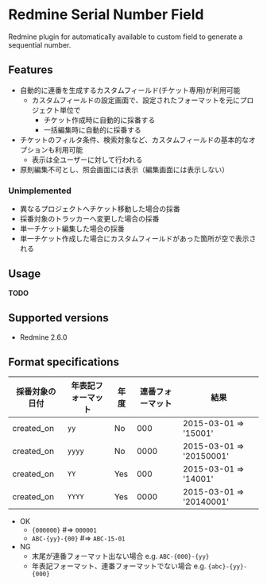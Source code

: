 # Redmine Serial Number Field

Redmine plugin for automatically available to custom field to generate a sequential number.

## Features

* 自動的に連番を生成するカスタムフィールド(チケット専用)が利用可能
  * カスタムフィールドの設定画面で、設定されたフォーマットを元にプロジェクト単位で
    * チケット作成時に自動的に採番する
    * 一括編集時に自動的に採番する
* チケットのフィルタ条件、検索対象など、カスタムフィールドの基本的なオプションも利用可能
  * 表示は全ユーザーに対して行われる
* 原則編集不可とし、照会画面には表示（編集画面には表示しない）

### Unimplemented

* 異なるプロジェクトへチケット移動した場合の採番
* 採番対象のトラッカーへ変更した場合の採番
* 単一チケット編集した場合の採番
* 単一チケット作成した場合にカスタムフィールドがあった箇所が空で表示される

## Usage

**TODO**

## Supported versions

* Redmine 2.6.0

## Format specifications

|採番対象の日付  |年表記フォーマット   |年度 |連番フォーマット     |結果                     |
|--------------|----------------|-----|----------------|------------------------|
|created_on    |`yy`            |No   |000             |2015-03-01 => '15001'   |
|created_on    |`yyyy`          |No   |0000            |2015-03-01 => '20150001'|
|created_on    |`YY`            |Yes  |000             |2015-03-01 => '14001'   |
|created_on    |`YYYY`          |Yes  |0000            |2015-03-01 => '20140001'|

* OK
  * `{000000}` #=> `000001`
  * `ABC-{yy}-{00}` #=> `ABC-15-01`
* NG
  * 末尾が連番フォーマット出ない場合 e.g. `ABC-{000}-{yy}`
  * 年表記フォーマット、連番フォーマットでない場合 e.g. `{abc}-{yy}-{000}`
